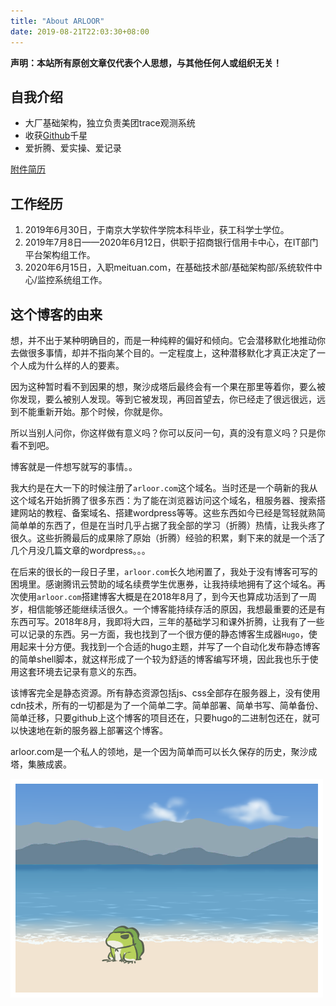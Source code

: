```yaml
---
title: "About ARLOOR"
date: 2019-08-21T22:03:30+08:00
---
```


**声明：本站所有原创文章仅代表个人思想，与其他任何人或组织无关！**

## 自我介绍

- 大厂基础架构，独立负责美团trace观测系统
- 收获[Github](https://github.com/arloor)千星
- 爱折腾、爱实操、爱记录

[附件简历](/liuganghuan-resume.pdf)

## 工作经历

1. 2019年6月30日，于南京大学软件学院本科毕业，获工科学士学位。
2. 2019年7月8日——2020年6月12日，供职于招商银行信用卡中心，在IT部门平台架构组工作。
3. 2020年6月15日，入职meituan.com，在基础技术部/基础架构部/系统软件中心/监控系统组工作。

## 这个博客的由来

想，并不出于某种明确目的，而是一种纯粹的偏好和倾向。它会潜移默化地推动你去做很多事情，却并不指向某个目的。一定程度上，这种潜移默化才真正决定了一个人成为什么样的人的要素。

因为这种暂时看不到因果的想，聚沙成塔后最终会有一个果在那里等着你，要么被你发现，要么被别人发现。等到它被发现，再回首望去，你已经走了很远很远，远到不能重新开始。那个时候，你就是你。

所以当别人问你，你这样做有意义吗？你可以反问一句，真的没有意义吗？只是你看不到吧。

博客就是一件想写就写的事情。。

我大约是在大一下的时候注册了`arloor.com`这个域名。当时还是一个萌新的我从这个域名开始折腾了很多东西：为了能在浏览器访问这个域名，租服务器、搜索搭建网站的教程、备案域名、搭建wordpress等等。这些东西如今已经是驾轻就熟简简单单的东西了，但是在当时几乎占据了我全部的学习（折腾）热情，让我头疼了很久。这些折腾最后的成果除了原始（折腾）经验的积累，剩下来的就是一个活了几个月没几篇文章的wordpress。。。

在后来的很长的一段日子里，`arloor.com`长久地闲置了，我处于没有博客可写的困境里。感谢腾讯云赞助的域名续费学生优惠券，让我持续地拥有了这个域名。再次使用`arloor.com`搭建博客大概是在2018年8月了，到今天也算成功活到了一周岁，相信能够还能继续活很久。一个博客能持续存活的原因，我想最重要的还是有东西可写。2018年8月，我即将大四，三年的基础学习和课外折腾，让我有了一些可以记录的东西。另一方面，我也找到了一个很方便的静态博客生成器`Hugo`，使用起来十分方便。我找到一个合适的hugo主题，并写了一个自动化发布静态博客的简单shell脚本，就这样形成了一个较为舒适的博客编写环境，因此我也乐于使用这套环境去记录有意义的东西。

<!-- write @ R91829 -->

该博客完全是静态资源。所有静态资源包括js、css全部存在服务器上，没有使用cdn技术，所有的一切都是为了一个简单二字。简单部署、简单书写、简单备份、简单迁移，只要github上这个博客的项目还在，只要hugo的二进制包还在，就可以快速地在新的服务器上部署这个博客。

arloor.com是一个私人的领地，是一个因为简单而可以长久保存的历史，聚沙成塔，集腋成裘。

![](/img/青蛙海.png)
